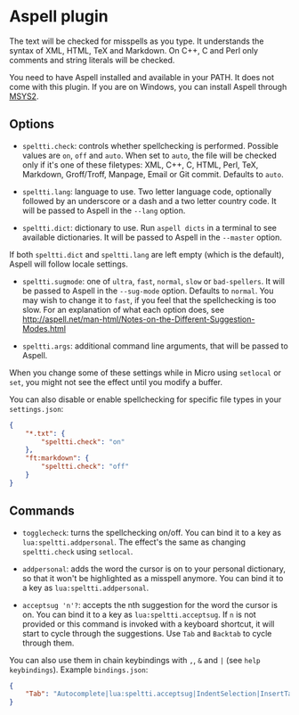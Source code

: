 # Aspell plugin

The text will be checked for misspells as you type. It understands the syntax
of XML, HTML, TeX and Markdown. On C++, C and Perl only comments and string
literals will be checked.

You need to have Aspell installed and available in your PATH. It does not come
with this plugin. If you are on Windows, you can install Aspell through
[MSYS2](https://www.msys2.org/).

## Options

* `speltti.check`: controls whether spellchecking is performed. Possible values
   are `on`, `off` and `auto`. When set to `auto`, the file will be checked
   only if it's one of these filetypes: XML, C++, C, HTML, Perl, TeX,
   Markdown, Groff/Troff, Manpage, Email or Git commit. Defaults to `auto`.

* `speltti.lang`: language to use. Two letter language code, optionally followed
   by an underscore or a dash and a two letter country code. It will be passed
   to Aspell in the `--lang` option.

* `speltti.dict`: dictionary to use. Run `aspell dicts` in a terminal to see
   available dictionaries. It will be passed to Aspell in the `--master` option.

If both `speltti.dict` and `speltti.lang` are left empty (which is the default),
Aspell will follow locale settings.

* `speltti.sugmode`: one of `ultra`, `fast`, `normal`, `slow` or `bad-spellers`.
   It will be passed to Aspell in the `--sug-mode` option. Defaults to `normal`.
   You may wish to change it to `fast`, if you feel that the spellchecking is
   too slow. For an explanation of what each option does, see
   http://aspell.net/man-html/Notes-on-the-Different-Suggestion-Modes.html

* `speltti.args`: additional command line arguments, that will be passed to
   Aspell.

When you change some of these settings while in Micro using `setlocal` or
`set`, you might not see the effect until you modify a buffer.

You can also disable or enable spellchecking for specific file types in your
`settings.json`:

```json
{
    "*.txt": {
        "speltti.check": "on"
    },
    "ft:markdown": {
        "speltti.check": "off"
    }
}
```

## Commands

* `togglecheck`: turns the spellchecking on/off. You can bind it to a key as
   `lua:speltti.addpersonal`. The effect's the same as changing `speltti.check`
   using `setlocal`.

* `addpersonal`: adds the word the cursor is on to your personal dictionary, so
   that it won't be highlighted as a misspell anymore. You can bind it to a key
   as `lua:speltti.addpersonal`.

* `acceptsug 'n'?`: accepts the nth suggestion for the word the cursor is on.
   You can bind it to a key as `lua:speltti.acceptsug`. If `n` is not provided or
   this command is invoked with a keyboard shortcut, it will start to cycle
   through the suggestions. Use `Tab` and `Backtab` to cycle through them.

You can also use them in chain keybindings with `,`, `&` and `|` (see
`help keybindings`). Example `bindings.json`:

```json
{
    "Tab": "Autocomplete|lua:speltti.acceptsug|IndentSelection|InsertTab"
}
```
